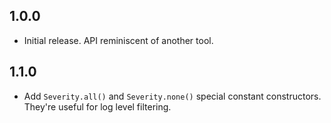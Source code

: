 ## 1.0.0

* Initial release. API reminiscent of another tool.

## 1.1.0

* Add `Severity.all()` and `Severity.none()` special constant constructors. They're useful for log level filtering.